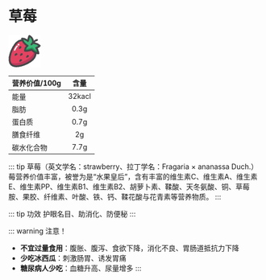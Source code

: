 # 草莓
<img src="/fruits/caomei.png">

营养价值/100g|含量
----|:--:
能量|32kacl
脂肪|0.3g
蛋白质|0.7g
膳食纤维|2g
碳水化合物|7.7g

::: tip 草莓（英文学名：strawberry、拉丁学名：Fragaria × ananassa Duch.）
莓营养价值丰富，被誉为是“水果皇后”，含有丰富的维生素C、维生素A、维生素E、维生素PP、维生素B1、维生素B2、胡萝卜素、鞣酸、天冬氨酸、铜、草莓胺、果胶、纤维素、叶酸、铁、钙、鞣花酸与花青素等营养物质。
:::

::: tip 功效
护眼名目、助消化、防便秘
:::

::: warning 注意！
- **不宜过量食用**：腹胀、腹泻、食欲下降，消化不良、胃肠道抵抗力下降
- **少吃冰西瓜**：刺激肠胃、诱发胃痛
- **糖尿病人少吃**：血糖升高、尿量增多
:::

<Vssue  />
